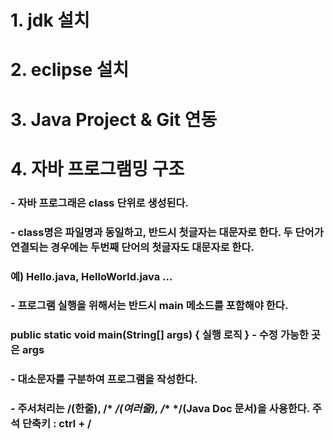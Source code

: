 # 1. jdk 설치

# 2. eclipse 설치

# 3. Java Project & Git 연동

# 4. 자바 프로그램밍 구조
### - 자바 프로그래은 class 단위로 생성된다.
### - class명은 파일명과 동일하고, 반드시 첫글자는 대문자로 한다. 두 단어가 연결되는 경우에는 두번째 단어의 첫글자도 대문자로 한다.
###   예) Hello.java, HelloWorld.java ...
### - 프로그램 실행을 위해서는 반드시 main 메소드를 포함해야 한다.
###   public static void main(String[] args) { 실행 로직 } - 수정 가능한 곳은 args
### - 대소문자를 구분하여 프로그램을 작성한다.
### - 주서처리는 /(한줄), /* */(여러줄), /** */(Java Doc 문서)을 사용한다. 주석 단축키 : ctrl + /
